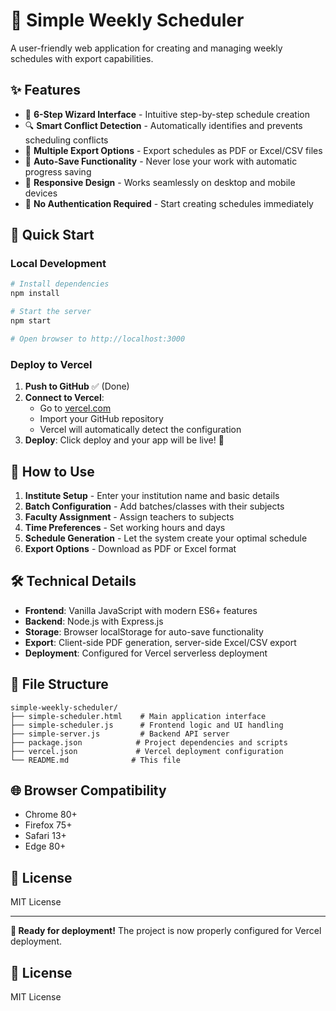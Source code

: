 # 📅 Simple Weekly Scheduler

A user-friendly web application for creating and managing weekly schedules with export capabilities.

## ✨ Features

- 🎯 **6-Step Wizard Interface** - Intuitive step-by-step schedule creation
- 🔍 **Smart Conflict Detection** - Automatically identifies and prevents scheduling conflicts
- 📄 **Multiple Export Options** - Export schedules as PDF or Excel/CSV files
- 💾 **Auto-Save Functionality** - Never lose your work with automatic progress saving
- 📱 **Responsive Design** - Works seamlessly on desktop and mobile devices
- 🚀 **No Authentication Required** - Start creating schedules immediately

## 🚀 Quick Start

### Local Development

```bash
# Install dependencies
npm install

# Start the server
npm start

# Open browser to http://localhost:3000
```

### Deploy to Vercel

1. **Push to GitHub** ✅ (Done)
2. **Connect to Vercel**:
   - Go to [vercel.com](https://vercel.com)
   - Import your GitHub repository
   - Vercel will automatically detect the configuration
3. **Deploy**: Click deploy and your app will be live! 🎉

## 📖 How to Use

1. **Institute Setup** - Enter your institution name and basic details
2. **Batch Configuration** - Add batches/classes with their subjects
3. **Faculty Assignment** - Assign teachers to subjects
4. **Time Preferences** - Set working hours and days
5. **Schedule Generation** - Let the system create your optimal schedule
6. **Export Options** - Download as PDF or Excel format

## 🛠️ Technical Details

- **Frontend**: Vanilla JavaScript with modern ES6+ features
- **Backend**: Node.js with Express.js
- **Storage**: Browser localStorage for auto-save functionality
- **Export**: Client-side PDF generation, server-side Excel/CSV export
- **Deployment**: Configured for Vercel serverless deployment

## 📁 File Structure

```
simple-weekly-scheduler/
├── simple-scheduler.html    # Main application interface
├── simple-scheduler.js      # Frontend logic and UI handling
├── simple-server.js         # Backend API server
├── package.json            # Project dependencies and scripts
├── vercel.json             # Vercel deployment configuration
└── README.md              # This file
```

## 🌐 Browser Compatibility

- Chrome 80+
- Firefox 75+
- Safari 13+
- Edge 80+

## 📄 License

MIT License

---

**🎉 Ready for deployment!** The project is now properly configured for Vercel deployment.

## 📄 License

MIT License
